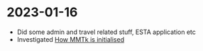 # 2023-01-16
* Did some admin and travel related stuff, ESTA application etc
* Investigated [How MMTk is initialised](mmtk.md)

